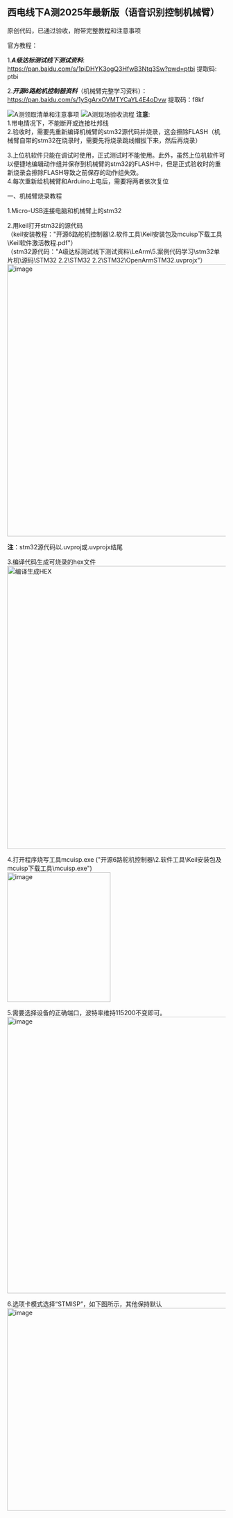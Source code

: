 ## 西电线下A测2025年最新版（语音识别控制机械臂）
原创代码，已通过验收，附带完整教程和注意事项

官方教程：

1.***A级达标测试线下测试资料***: https://pan.baidu.com/s/1piDHYK3ogQ3HfwB3Ntq3Sw?pwd=ptbi 提取码: ptbi

2.***开源6路舵机控制器资料***（机械臂完整学习资料）： https://pan.baidu.com/s/1ySgArxOVMTYCaYL4E4oDvw   提取码：f8kf

![A测领取清单和注意事项](https://github.com/user-attachments/assets/bb9fca35-01ba-49cb-9c49-5d83e1e4185b)
![A测现场验收流程](https://github.com/user-attachments/assets/5c68876b-7730-431a-a8c7-2afefe339925)
**注意**:  
1.带电情况下，不能断开或连接杜邦线  
2.验收时，需要先重新编译机械臂的stm32源代码并烧录，这会擦除FLASH（机械臂自带的stm32在烧录时，需要先将烧录跳线帽拔下来，然后再烧录）  

3.上位机软件只能在调试时使用，正式测试时不能使用。此外，虽然上位机软件可以便捷地编辑动作组并保存到机械臂的stm32的FLASH中，但是正式验收时的重新烧录会擦除FLASH导致之前保存的动作组失效。  
4.每次重新给机械臂和Arduino上电后，需要将两者依次复位  

一、机械臂烧录教程

1.Micro-USB连接电脑和机械臂上的stm32

2.用keil打开stm32的源代码  
（keil安装教程："开源6路舵机控制器\2.软件工具\Keil安装包及mcuisp下载工具\Keil软件激活教程.pdf"）  
（stm32源代码："A级达标测试线下测试资料\LeArm\5.案例代码学习\stm32单片机\源码\STM32 2.2\STM32 2.2\STM32\OpenArmSTM32.uvprojx"）
<img width="1106" height="627" alt="image" src="https://github.com/user-attachments/assets/4820d5a4-4664-443f-a7e8-a9b97ef41722" />

**注**：stm32源代码以.uvproj或.uvprojx结尾

3.编译代码生成可烧录的hex文件
<img width="1331" height="652" alt="编译生成HEX" src="https://github.com/user-attachments/assets/9fad6070-e96a-4ab4-9f46-87d3cc8b37ae" />

4.打开程序烧写工具mcuisp.exe ("开源6路舵机控制器\2.软件工具\Keil安装包及mcuisp下载工具\mcuisp.exe")  
<img width="238" height="299" alt="image" src="https://github.com/user-attachments/assets/5b0365b5-0cbd-4089-ac9a-a1dc6c9bfe0b" />

5.需要选择设备的正确端口，波特率维持115200不变即可。
<img width="1027" height="637" alt="image" src="https://github.com/user-attachments/assets/d3d2ec1e-9118-443b-b2cf-f8f9b19fea59" />

6.选项卡模式选择“STMISP”，如下图所示，其他保持默认
<img width="662" height="467" alt="image" src="https://github.com/user-attachments/assets/af192036-174b-4dfb-813a-6279326bd8fd" />




